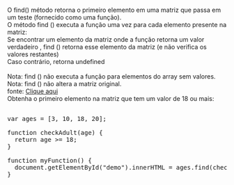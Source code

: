<br>
O find() método retorna o primeiro elemento em uma matriz que passa em um teste (fornecido como uma função).
<br>
O método find () executa a função uma vez para cada elemento presente na matriz:
<br>
Se encontrar um elemento da matriz onde a função retorna um valor verdadeiro , find () retorna esse elemento da matriz (e não verifica os valores restantes)
<br>
Caso contrário, retorna undefined
<br><br>
Nota: find () não executa a função para elementos do array sem valores.
<br>
Nota: find () não altera a matriz original.
<br>
fonte: 
<a href="https://www.w3schools.com/jsref/jsref_find.asp">Clique aqui</a>

<br>
Obtenha o primeiro elemento na matriz que tem um valor de 18 ou mais:

<pre>

var ages = [3, 10, 18, 20];

function checkAdult(age) {
  return age >= 18;
}

function myFunction() {
  document.getElementById("demo").innerHTML = ages.find(checkAdult);
}
</pre>